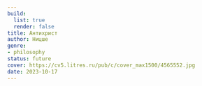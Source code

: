 ```yaml
---
build:
  list: true
  render: false
title: Антихрист
author: Ницше
genre:
- philosophy
status: future
cover: https://cv5.litres.ru/pub/c/cover_max1500/4565552.jpg
date: 2023-10-17
---
```


